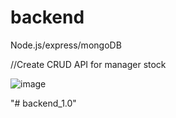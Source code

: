 # backend
Node.js/express/mongoDB

//Create CRUD API for manager stock


![image](https://user-images.githubusercontent.com/106203260/229244501-23478b35-ac07-4285-9487-42bea70b5009.png)

"# backend_1.0" 
